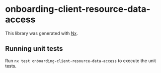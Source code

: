 # onboarding-client-resource-data-access

This library was generated with [Nx](https://nx.dev).

## Running unit tests

Run `nx test onboarding-client-resource-data-access` to execute the unit tests.
